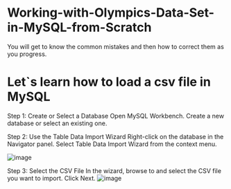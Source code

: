 # Working-with-Olympics-Data-Set-in-MySQL-from-Scratch
You will get to know the common mistakes and then how to correct them as you progress.

# Let`s learn how to load a csv file in MySQL
Step 1: Create or Select a Database
Open MySQL Workbench.
Create a new database or select an existing one.

Step 2: Use the Table Data Import Wizard
Right-click on the database in the Navigator panel.
Select Table Data Import Wizard from the context menu.

![image](https://github.com/user-attachments/assets/a7f29054-4395-4973-889c-c327ca463504)


Step 3: Select the CSV File
In the wizard, browse to and select the CSV file you want to import.
Click Next.
![image](https://github.com/user-attachments/assets/47d9cc61-bf55-4c26-bcc4-b577eeadb870)
